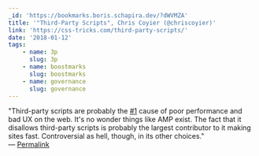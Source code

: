 ```yaml
---
_id: 'https://bookmarks.boris.schapira.dev/?dWVMZA'
title: '"Third-Party Scripts", Chris Coyier (@chriscoyier)'
link: 'https://css-tricks.com/third-party-scripts/'
date: '2018-01-12'
tags:
    - name: 3p
      slug: 3p
    - name: boostmarks
      slug: boostmarks
    - name: governance
      slug: governance
---
```


&quot;Third-party scripts are probably the
<a href="https://bookmarks.boris.schapira.dev/?addtag=1" title="Hashtag 1">#1</a>
cause of poor performance and bad UX on the web. It's no wonder things like AMP
exist. The fact that it disallows third-party scripts is probably the largest
contributor to it making sites fast. Controversial as hell, though, in its other
choices.&quot; <br>&#8212;
<a href="https://bookmarks.boris.schapira.dev/?dWVMZA" title="Permalink">Permalink</a>
